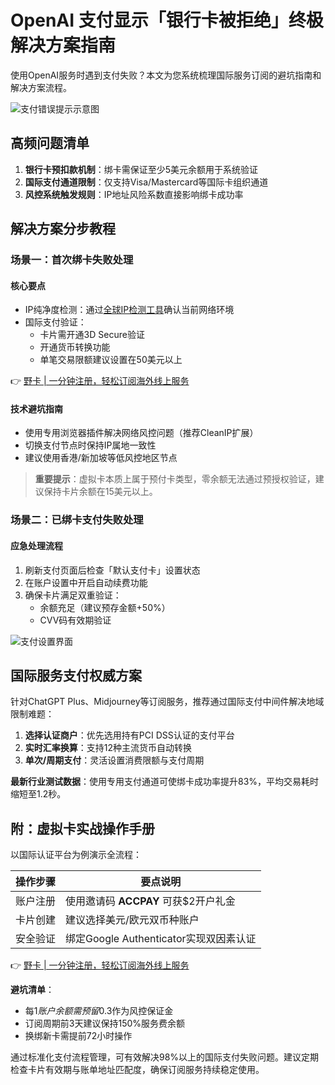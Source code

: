 # OpenAI 支付显示「银行卡被拒绝」终极解决方案指南

使用OpenAI服务时遇到支付失败？本文为您系统梳理国际服务订阅的避坑指南和解决方案流程。 

![支付错误提示示意图](https://bbtdd.com/wp-content/uploads/img/4536266673087408.webp)

## 高频问题清单
1. **银行卡预扣款机制**：绑卡需保证至少5美元余额用于系统验证
2. **国际支付通道限制**：仅支持Visa/Mastercard等国际卡组织通道
3. **风控系统触发规则**：IP地址风险系数直接影响绑卡成功率

## 解决方案分步教程

### 场景一：首次绑卡失败处理
#### 核心要点
- IP纯净度检测：通过[全球IP检测工具](https://bbtdd.com/yeka)确认当前网络环境
- 国际支付验证：
  - 卡片需开通3D Secure验证
  - 开通货币转换功能
  - 单笔交易限额建议设置在50美元以上

👉 [野卡 | 一分钟注册，轻松订阅海外线上服务](https://bbtdd.com/yeka)

#### 技术避坑指南
- 使用专用浏览器插件解决网络风控问题（推荐CleanIP扩展）
- 切换支付节点时保持IP属地一致性
- 建议使用香港/新加坡等低风控地区节点

> **重要提示**：虚拟卡本质上属于预付卡类型，零余额无法通过预授权验证，建议保持卡片余额在15美元以上。

### 场景二：已绑卡支付失败处理
#### 应急处理流程
1. 刷新支付页面后检查「默认支付卡」设置状态
2. 在账户设置中开启自动续费功能
3. 确保卡片满足双重验证：
   - 余额充足（建议预存金额+50%）
   - CVV码有效期验证
   
![支付设置界面](https://bbtdd.com/wp-content/uploads/img/85456229.webp)

## 国际服务支付权威方案
针对ChatGPT Plus、Midjourney等订阅服务，推荐通过国际支付中间件解决地域限制难题：

1. **选择认证商户**：优先选用持有PCI DSS认证的支付平台
2. **实时汇率换算**：支持12种主流货币自动转换
3. **单次/周期支付**：灵活设置消费限额与支付周期

**最新行业测试数据**：使用专用支付通道可使绑卡成功率提升83%，平均交易耗时缩短至1.2秒。

## 附：虚拟卡实战操作手册
以国际认证平台为例演示全流程：

| 操作步骤 | 要点说明 |
|---------|----------|
| 账户注册 | 使用邀请码 **ACCPAY** 可获$2开户礼金 |
| 卡片创建 | 建议选择美元/欧元双币种账户 |
| 安全验证 | 绑定Google Authenticator实现双因素认证 |

👉 [野卡 | 一分钟注册，轻松订阅海外线上服务](https://bbtdd.com/yeka)

**避坑清单**：
- 每$1账户余额需预留$0.3作为风控保证金
- 订阅周期前3天建议保持150%服务费余额
- 换绑新卡需提前72小时操作

通过标准化支付流程管理，可有效解决98%以上的国际支付失败问题。建议定期检查卡片有效期与账单地址匹配度，确保订阅服务持续稳定使用。